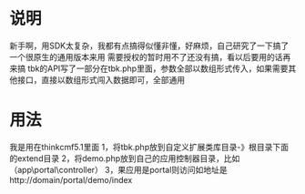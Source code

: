 # 说明
新手啊，用SDK太复杂，我都有点搞得似懂非懂，好麻烦，自己研究了一下搞了一个很原生的通用版本来用
需要授权的暂时用不了还没有搞，看以后要用的话再来搞
tbk的API写了一部分在tbk.php里面，参数全部以数组形式传入，如果需要其他接口，直接以数组形式闯入数据即可，全部通用

# 用法
我是用在thinkcmf5.1里面
1，将tbk.php放到自定义扩展类库目录-》根目录下面的extend目录
2，将demo.php放到自己的应用控制器目录，比如（app\portal\controller）
3，果应用是portal则访问如地址是http://domain/portal/demo/index
